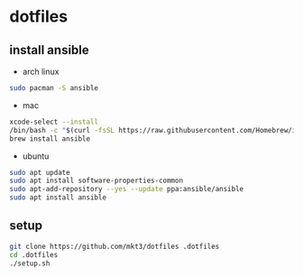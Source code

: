 # dotfiles

## install ansible
- arch linux
```bash
sudo pacman -S ansible
```

- mac
```bash
xcode-select --install
/bin/bash -c "$(curl -fsSL https://raw.githubusercontent.com/Homebrew/install/HEAD/install.sh)"
brew install ansible
```

- ubuntu
```bash
sudo apt update
sudo apt install software-properties-common
sudo apt-add-repository --yes --update ppa:ansible/ansible
sudo apt install ansible
```

## setup
```bash
git clone https://github.com/mkt3/dotfiles .dotfiles
cd .dotfiles
./setup.sh
```
